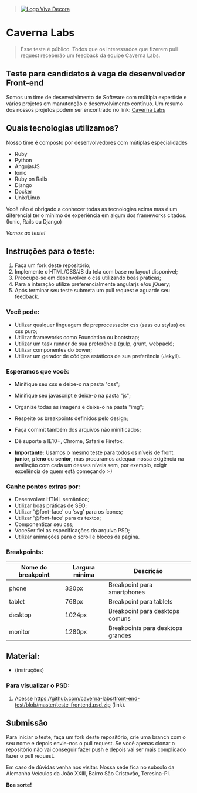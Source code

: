 > [![Logo Viva Decora](http://cavernalabs.com.br/logo-caverna.jpg)](https://www.vivadecora.com.br)

# Caverna Labs
> Esse teste é público. Todos que os interessados que fizerem pull request receberão um feedback da equipe Caverna Labs.

## Teste para candidatos à vaga de desenvolvedor Front-end

Somos um time de desenvolvimento de Software com múltipla expertisie e vários projetos em manutenção e desenvolvimento contínuo. Um resumo dos nossos projetos podem ser encontrado no link:
[Caverna Labs](https://github.com/caverna-labs/caverna-labs)

## Quais tecnologias utilizamos?

Nosso time é composto por desenvolvedores com mútiplas especialidades

* Ruby
* Python
* AngujarJS
* Ionic
* Ruby on Rails
* Django
* Docker
* Unix/Linux

Você não é obrigado a conhecer todas as tecnologias acima mas é um diferencial ter o mínimo de experiência em algum dos frameworks citados.(Ionic, Rails ou Django)

*Vamos ao teste!*

## Instruções para o teste:

1. Faça um fork deste repositório;
2. Implemente o HTML/CSS/JS da tela com base no layout disponível;
3. Preocupe-se em desenvolver o css utilizando boas práticas;
4. Para a interação utilize preferencialmente angularjs e/ou jQuery;
5. Após terminar seu teste submeta um pull request e aguarde seu feedback.


### Você pode:

* Utilizar qualquer linguagem de preprocessador css (sass ou stylus) ou css puro;
* Utilizar frameworks como Foundation ou bootstrap;
* Utilizar um task runner de sua preferência (gulp, grunt, webpack);
* Utilizar componentes do bower;
* Utilizar um gerador de códigos estáticos de sua preferência (Jekyll).

### Esperamos que você:

* Minifique seu css e deixe-o na pasta "css";
* Minifique seu javascript e deixe-o na pasta "js";
* Organize todas as imagens e deixe-o na pasta "img";
* Respeite os breakpoints definidos pelo design;
* Faça commit também dos arquivos não minificados;
* Dê suporte a IE10+, Chrome, Safari e Firefox.

* **Importante:** Usamos o mesmo teste para todos os níveis de front: **junior**, **pleno** ou **senior**, mas procuramos adequar nossa exigência na avaliação com cada um desses níveis sem, por exemplo, exigir excelência de quem está começando :-)

### Ganhe pontos extras por:

* Desenvolver HTML semântico;
* Utilizar boas práticas de SEO;
* Utilizar '@font-face' ou 'svg' para os ícones;
* Utilizar '@font-face' para os textos;
* Componentizar seu css;
* VoceSer fiel as especificações do arquivo PSD;
* Utilizar animações para o scroll e blocos da página.

### Breakpoints:

| Nome do breakpoint | Largura mínima | Descrição                         |
|--------------------|----------------|-----------------------------------|
| phone              | 320px          | Breakpoint para smartphones       |
| tablet             | 768px          | Breakpoint para tablets           |
| desktop            | 1024px         | Breakpoint para desktops comuns   |
| monitor            | 1280px         | Breakpoints para desktops grandes |

## Material:

* (instruções)

### Para visualizar o PSD:
1. Acesse https://github.com/caverna-labs/front-end-test/blob/master/teste_frontend.psd.zip (link).


## Submissão

Para iniciar o teste, faça um fork deste repositório, crie uma branch com o seu nome e depois envie-nos o pull request.
Se você apenas clonar o repositório não vai conseguir fazer push e depois vai ser mais complicado fazer o pull request.

Em caso de dúvidas venha nos visitar. Nossa sede fica no subsolo da Alemanha Veículos da João XXIII, Bairro São Cristovão, Teresina-PI.

**Boa sorte!**
